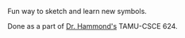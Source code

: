 Fun way to sketch and learn new symbols.

Done as a part of [Dr. Hammond's](http://faculty.cse.tamu.edu/hammond/) TAMU-CSCE 624.

